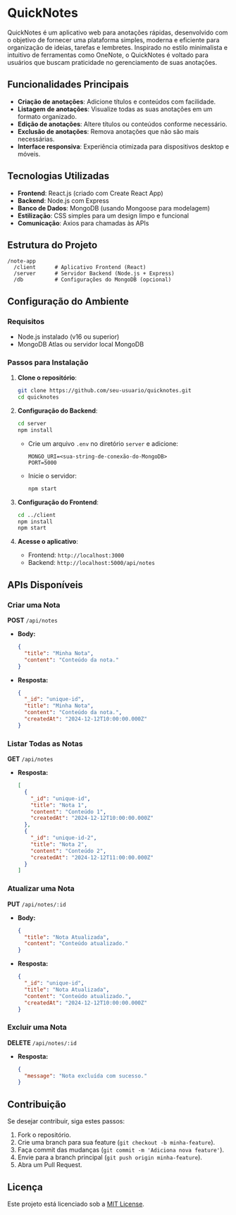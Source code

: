 # QuickNotes

QuickNotes é um aplicativo web para anotações rápidas, desenvolvido com o objetivo de fornecer uma plataforma simples, moderna e eficiente para organização de ideias, tarefas e lembretes. Inspirado no estilo minimalista e intuitivo de ferramentas como OneNote, o QuickNotes é voltado para usuários que buscam praticidade no gerenciamento de suas anotações.

## Funcionalidades Principais
- **Criação de anotações**: Adicione títulos e conteúdos com facilidade.
- **Listagem de anotações**: Visualize todas as suas anotações em um formato organizado.
- **Edição de anotações**: Altere títulos ou conteúdos conforme necessário.
- **Exclusão de anotações**: Remova anotações que não são mais necessárias.
- **Interface responsiva**: Experiência otimizada para dispositivos desktop e móveis.

## Tecnologias Utilizadas
- **Frontend**: React.js (criado com Create React App)
- **Backend**: Node.js com Express
- **Banco de Dados**: MongoDB (usando Mongoose para modelagem)
- **Estilização**: CSS simples para um design limpo e funcional
- **Comunicação**: Axios para chamadas às APIs

## Estrutura do Projeto
```
/note-app
  /client      # Aplicativo Frontend (React)
  /server      # Servidor Backend (Node.js + Express)
  /db          # Configurações do MongoDB (opcional)
```

## Configuração do Ambiente

### Requisitos
- Node.js instalado (v16 ou superior)
- MongoDB Atlas ou servidor local MongoDB

### Passos para Instalação

1. **Clone o repositório**:
   ```bash
   git clone https://github.com/seu-usuario/quicknotes.git
   cd quicknotes
   ```

2. **Configuração do Backend**:
   ```bash
   cd server
   npm install
   ```
   - Crie um arquivo `.env` no diretório `server` e adicione:
     ```env
     MONGO_URI=<sua-string-de-conexão-do-MongoDB>
     PORT=5000
     ```
   - Inicie o servidor:
     ```bash
     npm start
     ```

3. **Configuração do Frontend**:
   ```bash
   cd ../client
   npm install
   npm start
   ```

4. **Acesse o aplicativo**:
   - Frontend: `http://localhost:3000`
   - Backend: `http://localhost:5000/api/notes`

## APIs Disponíveis

### Criar uma Nota
**POST** `/api/notes`
- **Body:**
  ```json
  {
    "title": "Minha Nota",
    "content": "Conteúdo da nota."
  }
  ```
- **Resposta:**
  ```json
  {
    "_id": "unique-id",
    "title": "Minha Nota",
    "content": "Conteúdo da nota.",
    "createdAt": "2024-12-12T10:00:00.000Z"
  }
  ```

### Listar Todas as Notas
**GET** `/api/notes`
- **Resposta:**
  ```json
  [
    {
      "_id": "unique-id",
      "title": "Nota 1",
      "content": "Conteúdo 1",
      "createdAt": "2024-12-12T10:00:00.000Z"
    },
    {
      "_id": "unique-id-2",
      "title": "Nota 2",
      "content": "Conteúdo 2",
      "createdAt": "2024-12-12T11:00:00.000Z"
    }
  ]
  ```

### Atualizar uma Nota
**PUT** `/api/notes/:id`
- **Body:**
  ```json
  {
    "title": "Nota Atualizada",
    "content": "Conteúdo atualizado."
  }
  ```
- **Resposta:**
  ```json
  {
    "_id": "unique-id",
    "title": "Nota Atualizada",
    "content": "Conteúdo atualizado.",
    "createdAt": "2024-12-12T10:00:00.000Z"
  }
  ```

### Excluir uma Nota
**DELETE** `/api/notes/:id`
- **Resposta:**
  ```json
  {
    "message": "Nota excluída com sucesso."
  }
  ```

## Contribuição
Se desejar contribuir, siga estes passos:
1. Fork o repositório.
2. Crie uma branch para sua feature (`git checkout -b minha-feature`).
3. Faça commit das mudanças (`git commit -m 'Adiciona nova feature'`).
4. Envie para a branch principal (`git push origin minha-feature`).
5. Abra um Pull Request.

## Licença
Este projeto está licenciado sob a [MIT License](LICENSE).


